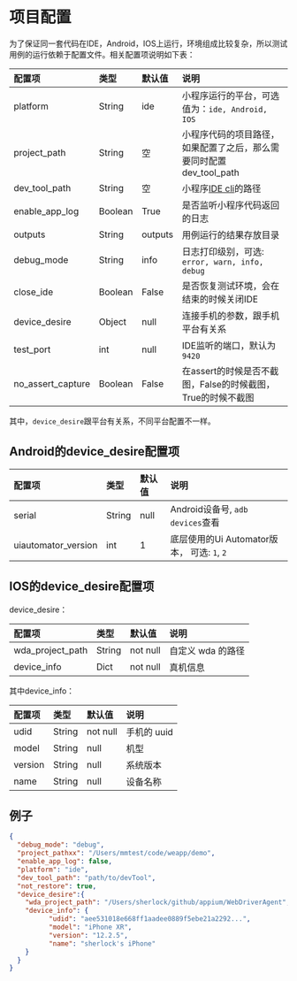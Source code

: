 # 项目配置
为了保证同一套代码在IDE，Android，IOS上运行，环境组成比较复杂，所以测试用例的运行依赖于配置文件。相关配置项说明如下表：

|配置项| 类型| 默认值| 说明|
| :----- | :----- | :----- | :----- |
|platform|String|ide| 小程序运行的平台，可选值为：`ide, Android, IOS`|
|project_path|String|空| 小程序代码的项目路径，如果配置了之后，那么需要同时配置dev_tool_path|
|dev_tool_path|String|空|小程序[IDE cli](https://developers.weixin.qq.com/miniprogram/dev/devtools/cli.html)的路径|
|enable_app_log|Boolean|True| 是否监听小程序代码返回的日志|
|outputs|String|outputs| 用例运行的结果存放目录|
|debug_mode|String|info|日志打印级别，可选:` error, warn, info, debug`|
|close_ide|Boolean|False| 是否恢复测试环境，会在结束的时候关闭IDE|
|device_desire|Object|null| 连接手机的参数，跟手机平台有关系|
|test_port|int|null| IDE监听的端口，默认为`9420`|
|no_assert_capture|Boolean|False| 在assert的时候是否不截图，False的时候截图，True的时候不截图|

其中，`device_desire`跟平台有关系，不同平台配置不一样。

## Android的device_desire配置项

|配置项| 类型| 默认值| 说明|
| :----- | :----- | :----- | :----- |
|serial|String|null| Android设备号, `adb devices`查看|
|uiautomator_version|int|1| 底层使用的Ui Automator版本， 可选: `1`, `2`|



## IOS的device_desire配置项

device_desire：

|配置项| 类型| 默认值| 说明|
| :----- | :----- | :----- | :----- |
|wda_project_path|String|not null| 自定义 wda 的路径|
|device_info|Dict|not null| 真机信息|

其中device_info：

|配置项| 类型| 默认值| 说明|
| :----- | :----- | :----- | :----- |
|udid|String|not null| 手机的 uuid |
|model|String|null| 机型|
|version|String|null| 系统版本|
|name|String|null| 设备名称|

## 例子

```json
{
  "debug_mode": "debug",
  "project_pathxx": "/Users/mmtest/code/weapp/demo",
  "enable_app_log": false,
  "platform": "ide",
  "dev_tool_path": "path/to/devTool",
  "not_restore": true,
  "device_desire":{
    "wda_project_path": "/Users/sherlock/github/appium/WebDriverAgent",
    "device_info": {
          "udid": "aee531018e668ff1aadee0889f5ebe21a2292...",
          "model": "iPhone XR",
          "version": "12.2.5",
          "name": "sherlock's iPhone"
    }
  }
}
```






